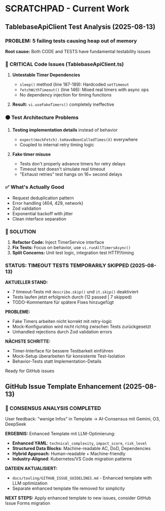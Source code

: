 # SCRATCHPAD - Current Work

## TablebaseApiClient Test Analysis (2025-08-13)

### PROBLEM: 5 failing tests causing heap out of memory

**Root cause:** Both CODE and TESTS have fundamental testability issues

### 🔴 CRITICAL Code Issues (TablebaseApiClient.ts)

1. **Untestable Timer Dependencies**
   - `sleep()` method (line 187-189): Hardcoded `setTimeout`
   - `fetchWithTimeout()` (line 146): Mixed real timers with async ops
   - No dependency injection for timing functions

2. **Result:** `vi.useFakeTimers()` completely ineffective

### 🟠 Test Architecture Problems

1. **Testing implementation details** instead of behavior
   - `expect(mockFetch).toHaveBeenCalledTimes(X)` everywhere
   - Coupled to internal retry timing logic

2. **Fake timer misuse**
   - Tests don't properly advance timers for retry delays
   - Timeout test doesn't simulate real timeout
   - "Exhaust retries" test hangs on 16+ second delays

### ✅ What's Actually Good

- Request deduplication pattern
- Error handling (404, 429, network)  
- Zod validation
- Exponential backoff with jitter
- Clean interface separation

### 🎯 SOLUTION

1. **Refactor Code:** Inject TimerService interface
2. **Fix Tests:** Focus on behavior, use `vi.runAllTimersAsync()`
3. **Split Concerns:** Unit test logic, integration test HTTP/timing

### STATUS: TIMEOUT TESTS TEMPORARILY SKIPPED (2025-08-13)

**AKTUELLER STAND:**
- 7 timeout-Tests mit `describe.skip()` und `it.skip()` deaktiviert
- Tests laufen jetzt erfolgreich durch (12 passed | 7 skipped)
- TODO-Kommentare für spätere Fixes hinzugefügt

**PROBLEME:**
- Fake Timers arbeiten nicht korrekt mit retry-logic
- Mock-Konfiguration wird nicht richtig zwischen Tests zurückgesetzt
- Unhandled rejections durch Zod validation errors

**NÄCHSTE SCHRITTE:**
- Timer-Interface für bessere Testbarkeit einführen
- Mock-Setup überarbeiten für konsistente Test-Isolation
- Behavior-Tests statt Implementation-Details

Ready for GitHub issues

## GitHub Issue Template Enhancement (2025-08-13)

### 🎯 CONSENSUS ANALYSIS COMPLETED
User feedback: "wenige Infos" in Template → AI-Consensus mit Gemini, O3, DeepSeek

**ERGEBNIS:** Enhanced Template mit LLM-Optimierung:
- **Enhanced YAML**: `technical_complexity`, `impact_score`, `risk_level` 
- **Structured Data Blocks**: Machine-readable AC, DoD, Dependencies
- **Hybrid Approach**: Human-readable + Machine-friendly
- **Industry-Aligned**: Kubernetes/VS Code migration patterns

**DATEIEN AKTUALISIERT:**
- `docs/tooling/GITHUB_ISSUE_GUIDELINES.md` - Enhanced template with LLM optimization
- Separate enhanced template file removed for simplicity

**NEXT STEPS:** Apply enhanced template to new issues, consider GitHub Issue Forms migration